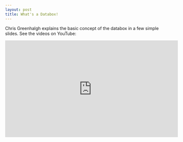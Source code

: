 ```yaml
---
layout: post
title: What's a Databox!
---
```


Chris Greenhalgh explains the basic concept of the databox in a few simple slides. See the videos on YouTube:
<iframe width="560" height="315" src="https://www.youtube.com/embed/NBxMk4LMGbk" frameborder="0" allowfullscreen></iframe>
